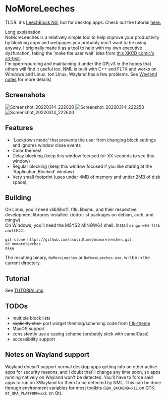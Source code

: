 # NoMoreLeeches
TLDR: it's [LeechBlock NG](https://addons.mozilla.org/en-US/firefox/addon/leechblock-ng/), but for desktop apps. Check out the tutorial [here.](https://github.com/asolidtime/NoMoreLeeches/blob/main/TUTORIAL.md)  

Long explanation:  
NoMoreLeeches is a relatively simple tool to help improve your productivity by blocking apps and webpages you probably don't want to be using anyway. I originally made it as a tool to help with my own executive dysfunction, taking the 'make the user wait' idea from [this XKCD comic's alt-text](https://m.xkcd.com/862/).  
I'm open-sourcing and maintaining it under the GPLv3 in the hopes that others will find it useful too. NML is built with C++ and FLTK and works on Windows and Linux. (on Linux, Wayland has a few problems. See [Wayland notes](#notes-on-wayland-support) for more details)  

## Screenshots
![Screenshot_20220314_222020](https://user-images.githubusercontent.com/75963592/158299544-4fa8f560-8aee-4856-b6d2-b9b8b236ea99.png)
![Screenshot_20220314_222258](https://user-images.githubusercontent.com/75963592/158299833-b5c0372b-bddd-459c-9fb6-73ef56423eb8.png)
![Screenshot_20220314_222600](https://user-images.githubusercontent.com/75963592/158300219-38aedf73-cbd3-4d23-9ffa-207f7b08fb6b.png)

## Features
- 'Lockdown mode' that prevents the user from changing block settings and ignores window close events
- Color themes!
- Delay blocking (keep this window focused for XX seconds to see this window)
- Regular blocking (keep this window focused if you like staring at the 'Application Blocked' window)
- Very small footprint (uses under 4MB of memory and under 2MB of disk space)

## Building
On Linux, you'll need xlib/libx11, fltk, libxmu, and their respective development libraries installed. (todo: list packages on debian, arch, and mingw)  
On Windows, you'll need the MSYS2 MINGW64 shell. Install `mingw-w64-fltk` and GCC.  
```
git clone https://github.com/asolidtime/nomoreleeches.git
cd nomoreleeches
make
```
The resulting binary, `NoMoreLeeches` or `NoMoreLeeches.exe`, will be in the current directory.

## Tutorial
See [TUTORIAL.md](https://github.com/asolidtime/NoMoreLeeches/blob/main/TUTORIAL.md)

## TODOs
- multiple block lists
- ~~explicitly steal~~ port widget theming/scheming code from [fltk-theme](https://github.com/fltk-rs/fltk-theme)
- MacOS support
- consistently use a casing scheme (probably stick with camelCase)
- accessibility support

## Notes on Wayland support
Wayland doesn't support normal desktop apps getting info on other active apps for security reasons, and I doubt that'll change any time soon, so apps running natively on Wayland won't be detected. You'll have to force said apps to run on XWayland for them to be detected by NML. This can be done through environment variables for most toolkits (`GDK_BACKEND=x11` on GTK, `QT_QPA_PLATFORM=xcb` on Qt).
